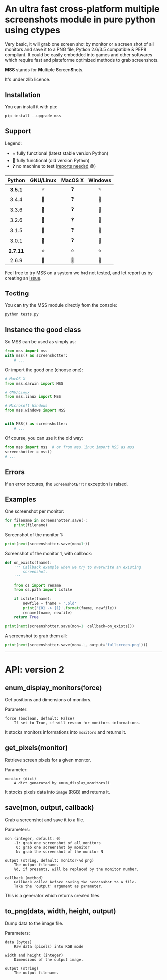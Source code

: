 An ultra fast cross-platform multiple screenshots module in pure python using ctypes
====================================================================================

Very basic, it will grab one screen shot by monitor or a screen shot of all monitors and save it to a PNG file, Python 2.6/3.5 compatible & PEP8 compliant.
It could be easily embedded into games and other softwares which require fast and plateforme optimized methods to grab screenshots.

**MSS** stands for **M**ultiple **S**creen**S**hots.

It's under zlib licence.


Installation
------------

You can install it with pip:

```shell
pip install --upgrade mss
```


Support
-------

Legend:
* :star: fully functional (latest stable version Python)
* :star2: fully functional (old version Python)
* :question: no machine to test ([reports needed](https://github.com/BoboTiG/python-mss/issues) :smiley:)

Python    | GNU/Linux | MacOS X  | Windows
:---: | :---: | :---: | :---:
**3.5.1** | :star: | :question: | :star:
3.4.4 | :star2: | :question: | :star2:
3.3.6 | :star2: | :question: | :star2:
3.2.6 | :star2: | :question: | :star2:
3.1.5 | :star2: | :question: | :star2:
3.0.1 | :star2: | :question: | :star2:
**2.7.11** | :star: | :star: | :star:
2.6.9 | :star2: | :star2: | :star2:

Feel free to try MSS on a system we had not tested, and let report us by creating an [issue](https://github.com/BoboTiG/python-mss/issues).


Testing
-------

You can try the MSS module directly from the console:

```shell
python tests.py
```


Instance the good class
-----------------------

So MSS can be used as simply as:

```python
from mss import mss
with mss() as screenshotter:
    # ...
```

Or import the good one (choose one):

```python
# MacOS X
from mss.darwin import MSS

# GNU/Linux
from mss.linux import MSS

# Microsoft Windows
from mss.windows import MSS


with MSS() as screenshotter:
    # ...
```

Of course, you can use it the old way:

```python
from mss import mss  # or from mss.linux import MSS as mss
screenshotter = mss()
# ...
```


Errors
------

If an error occures, the `ScreenshotError` exception is raised.


Examples
--------

One screenshot per monitor:

```python
for filename in screenshotter.save():
    print(filename)
```

Screenshot of the monitor 1:

```python
print(next(screenshotter.save(mon=1)))
```

Screenshot of the monitor 1, with callback:

```python
def on_exists(fname):
    ''' Callback example when we try to overwrite an existing
        screenshot.
    '''

    from os import rename
    from os.path import isfile

    if isfile(fname):
        newfile = fname + '.old'
        print('{0} -> {1}'.format(fname, newfile))
        rename(fname, newfile)
    return True

print(next(screenshotter.save(mon=1, callback=on_exists)))
```

A screenshot to grab them all:

```python
print(next(screenshotter.save(mon=-1, output='fullscreen.png')))
```


---


API: version 2
==============

enum_display_monitors(force)
----------------------------

Get positions and dimensions of monitors.

Parameter:

    force (boolean, default: False)
        If set to True, if will rescan for monitors informations.

It stocks monitors informations into `monitors` and returns it.


get_pixels(monitor)
-------------------

Retrieve screen pixels for a given monitor.

Parameter:

    monitor (dict)
        A dict generated by enum_display_monitors().

It stocks pixels data into `image` (RGB) and returns it.


save(mon, output, callback)
---------------------------

Grab a screenshot and save it to a file.

Parameters:

    mon (integer, default: 0)
        -1: grab one screenshot of all monitors
         0: grab one screenshot by monitor
         N: grab the screenshot of the monitor N

    output (string, default: monitor-%d.png)
        The output filename.
        %d, if presents, will be replaced by the monitor number.

    callback (method)
        Callback called before saving the screenshot to a file.
        Take the 'output' argument as parameter.

This is a generator which returns created files.


to_png(data, width, height, output)
-----------------------------------

Dump data to the image file.

Parameters:

    data (bytes)
        Raw data (pixels) into RGB mode.

    width and height (integer)
        Dimensions of the output image.

    output (string)
        The output filename.
